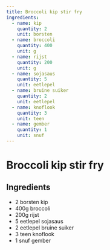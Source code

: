 ```yaml
---
title: Broccoli kip stir fry
ingredients:
  - name: kip
    quantity: 2
    unit: borsten
  - name: broccoli
    quantity: 400
    unit: g
  - name: rijst
    quantity: 200
    unit: g
  - name: sojasaus
    quantity: 5
    unit: eetlepel
  - name: bruine suiker
    quantity: 2
    unit: eetlepel
  - name: knoflook
    quantity: 3
    unit: teen
  - name: gember
    quantity: 1
    unit: snuf
---
```


# Broccoli kip stir fry 

## Ingredients
  - 2 borsten kip
  - 400g broccoli
  - 200g rijst
  - 5 eetlepel sojasaus
  - 2 eetlepel bruine suiker
  - 3 teen knoflook
  - 1 snuf gember